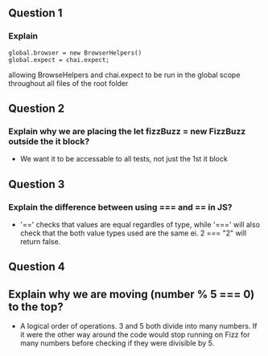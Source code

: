 ## Question 1
### Explain
```
global.browser = new BrowserHelpers()
global.expect = chai.expect;
```

allowing BrowseHelpers and chai.expect to be run in the global scope throughout all files of the root folder

## Question 2
### Explain why we are placing the let fizzBuzz = new FizzBuzz outside the it block?
- We want it to be accessable to all tests, not just the 1st it block

## Question 3
### Explain the difference between using === and == in JS?
- '==' checks that values are equal regardles of type, while '===' will also check that the both value types used are the same ei. 2 === "2" will return false.

## Question 4
## Explain why we are moving (number % 5 === 0) to the top?
- A logical order of operations. 3 and 5 both divide into many numbers. If it were the other way around the code would stop running on Fizz for many numbers before checking if they were divisible by 5.
